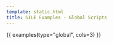 ```yaml
---
template: static.html
title: SILE Examples - Global Scripts
---
```


{{ examples(type="global", cols=3) }}
